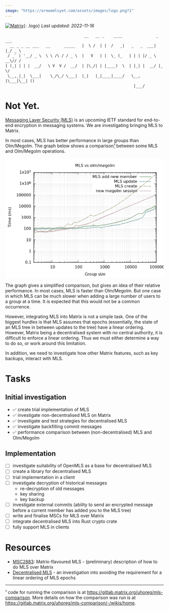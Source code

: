 ```yaml
---
image: "https://arewemlsyet.com/assets/images/logo.png?1"
---
```

[![Matrix](/assets/images/matrix-logo-white.svg)](https://matrix.org){: .logo} _Last updated: 2022-11-16_

```
                                   __   __ _    ____               _   ___ 
  __ _ _ __ ___   __      _____   |  \ /  | |  /   _|   _   _  ___| |_/ _ \
 / _` | '__/ _ \  \ \ /\ / / _ \  |   V   | |  \_ (_   | | | |/ _ \ __\// /
| (_| | | |  __/   \ V  V /  __/  | |\_/| | |____)  \  | |_| |  __/ |_  \/ 
 \__,_|_|  \___|    \_/\_/ \___|  |_|   |_|____|____/   \__, |\___|\__| () 
                                                         |___/             
```

# Not Yet.

[Messaging Layer Security (MLS)](https://messaginglayersecurity.rocks/) is an
upcoming IETF standard for end-to-end encryption in messaging systems.  We are
investigating bringing MLS to Matrix.

In most cases, MLS has better performance in large groups than Olm/Megolm.  The
graph below shows a comparison[¹](#fn1) between some MLS and Olm/Megolm operations.

![Comparison graph](comparison.png)

The graph gives a simplified comparison, but gives an idea of their relative
performance.  In most cases, MLS is faster than Olm/Megolm.  But one case in
which MLS can be much slower when adding a large number of users to a group at
a time.  It is expected that this would not be a common occurrence.

However, integrating MLS into Matrix is not a simple task.  One of the biggest
hurdles is that MLS assumes that epochs (essentially, the state of an MLS tree
in between updates to the tree) have a linear ordering.  However, Matrix being
a decentralised system with no central authority, it is difficult to enforce a
linear ordering.  Thus we must either determine a way to do so, or work around
this limitation.

In addition, we need to investigate how other Matrix features, such as key
backups, interact with MLS.

# Tasks

## Initial investigation
- ✅ create trial implementation of MLS
- ✅ investigate non-decentralised MLS on Matrix
- ✅ investigate and test strategies for decentralised MLS
- ✅ investigate backfilling commit messages
- ✅ performance comparison between (non-decentralised) MLS and Olm/Megolm

## Implementation
- ☐ investigate suitability of OpenMLS as a base for decentralised MLS
- ☐ create a library for decentralised MLS
- ☐ trial implementation in a client
- ☐ investigate decryption of historical messages
  - re-decryption of old messages
  - key sharing
  - key backup
- ☐ investigate external commits (ability to send an encrypted message before a
  current member has added you to the MLS tree)
- ☐ write and finalise MSCs for MLS over Matrix
- ☐ integrate decentralised MLS into Rust crypto crate
- ☐ fully support MLS in clients

# Resources

- [MSC2883](https://github.com/matrix-org/matrix-spec-proposals/pull/2883):
  Matrix-flavoured MLS - (preliminary) description of how to do MLS over Matrix
- [Decentralised
  MLS](https://gitlab.matrix.org/matrix-org/mls-ts/-/blob/decentralised2/decentralised.org) -
  an investigation into avoiding the requirement for a linear ordering of MLS epochs

-----

<a name="fn1">¹</a> code for running the comparison is at
<https://gitlab.matrix.org/uhoreg/mls-comparison>. More details on how the
comparison was run is at
<https://gitlab.matrix.org/uhoreg/mls-comparison/-/wikis/home>.
